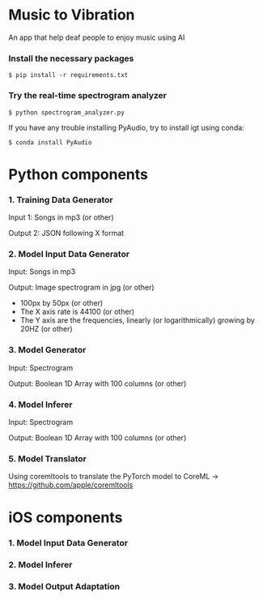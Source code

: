 # Music to Vibration
An app that help deaf people to enjoy music using AI

### Install the necessary packages
``$ pip install -r requirements.txt``

### Try the real-time spectrogram analyzer
``$ python spectrogram_analyzer.py``

If you have any trouble installing PyAudio, try to install igt using conda:

``$ conda install PyAudio``


# Python components

### 1. Training Data Generator

Input 1: Songs in mp3 (or other)

Output 2: JSON following X format

### 2. Model Input Data Generator

Input: Songs in mp3

Output: Image spectrogram in jpg (or other)
- 100px by 50px (or other)
- The X axis rate is 44100 (or other)
- The Y axis are the frequencies, linearly (or logarithmically) growing by 20HZ (or other)

### 3. Model Generator

Input: Spectrogram

Output: Boolean 1D Array with 100 columns (or other)

### 4. Model Inferer
Input: Spectrogram

Output: Boolean 1D Array with 100 columns (or other)

### 5. Model Translator
Using coremltools to translate the PyTorch model to CoreML -> https://github.com/apple/coremltools

# iOS components

### 1. Model Input Data Generator

### 2. Model Inferer

### 3. Model Output Adaptation
